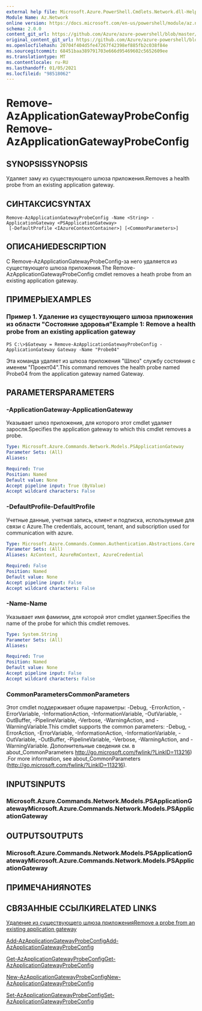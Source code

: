 ```yaml
---
external help file: Microsoft.Azure.PowerShell.Cmdlets.Network.dll-Help.xml
Module Name: Az.Network
online version: https://docs.microsoft.com/en-us/powershell/module/az.network/remove-azapplicationgatewayprobeconfig
schema: 2.0.0
content_git_url: https://github.com/Azure/azure-powershell/blob/master/src/Network/Network/help/Remove-AzApplicationGatewayProbeConfig.md
original_content_git_url: https://github.com/Azure/azure-powershell/blob/master/src/Network/Network/help/Remove-AzApplicationGatewayProbeConfig.md
ms.openlocfilehash: 20704f404d5fe47267f42398ef885fb2c038f84e
ms.sourcegitcommit: 68451baa389791703e666d95469602c5652609ee
ms.translationtype: MT
ms.contentlocale: ru-RU
ms.lasthandoff: 01/05/2021
ms.locfileid: "98518062"
---
```

# <span data-ttu-id="6d9ee-101">Remove-AzApplicationGatewayProbeConfig</span><span class="sxs-lookup"><span data-stu-id="6d9ee-101">Remove-AzApplicationGatewayProbeConfig</span></span>

## <span data-ttu-id="6d9ee-102">SYNOPSIS</span><span class="sxs-lookup"><span data-stu-id="6d9ee-102">SYNOPSIS</span></span>
<span data-ttu-id="6d9ee-103">Удаляет заму из существующего шлюза приложения.</span><span class="sxs-lookup"><span data-stu-id="6d9ee-103">Removes a health probe from an existing application gateway.</span></span>

## <span data-ttu-id="6d9ee-104">СИНТАКСИС</span><span class="sxs-lookup"><span data-stu-id="6d9ee-104">SYNTAX</span></span>

```
Remove-AzApplicationGatewayProbeConfig -Name <String> -ApplicationGateway <PSApplicationGateway>
 [-DefaultProfile <IAzureContextContainer>] [<CommonParameters>]
```

## <span data-ttu-id="6d9ee-105">ОПИСАНИЕ</span><span class="sxs-lookup"><span data-stu-id="6d9ee-105">DESCRIPTION</span></span>
<span data-ttu-id="6d9ee-106">С Remove-AzApplicationGatewayProbeConfig-за него удаляется из существующего шлюза приложения.</span><span class="sxs-lookup"><span data-stu-id="6d9ee-106">The Remove-AzApplicationGatewayProbeConfig cmdlet removes a heath probe from an existing application gateway.</span></span>

## <span data-ttu-id="6d9ee-107">ПРИМЕРЫ</span><span class="sxs-lookup"><span data-stu-id="6d9ee-107">EXAMPLES</span></span>

### <span data-ttu-id="6d9ee-108">Пример 1. Удаление из существующего шлюза приложения из области "Состояние здоровья"</span><span class="sxs-lookup"><span data-stu-id="6d9ee-108">Example 1: Remove a health probe from an existing application gateway</span></span>
```
PS C:\>$Gateway = Remove-AzApplicationGatewayProbeConfig -ApplicationGateway Gateway -Name "Probe04"
```

<span data-ttu-id="6d9ee-109">Эта команда удаляет из шлюза приложения "Шлюз" службу состояния с именем "Проект04".</span><span class="sxs-lookup"><span data-stu-id="6d9ee-109">This command removes the health probe named Probe04 from the application gateway named Gateway.</span></span>

## <span data-ttu-id="6d9ee-110">PARAMETERS</span><span class="sxs-lookup"><span data-stu-id="6d9ee-110">PARAMETERS</span></span>

### <span data-ttu-id="6d9ee-111">-ApplicationGateway</span><span class="sxs-lookup"><span data-stu-id="6d9ee-111">-ApplicationGateway</span></span>
<span data-ttu-id="6d9ee-112">Указывает шлюз приложения, для которого этот cmdlet удаляет заросля.</span><span class="sxs-lookup"><span data-stu-id="6d9ee-112">Specifies the application gateway to which this cmdlet removes a probe.</span></span>

```yaml
Type: Microsoft.Azure.Commands.Network.Models.PSApplicationGateway
Parameter Sets: (All)
Aliases:

Required: True
Position: Named
Default value: None
Accept pipeline input: True (ByValue)
Accept wildcard characters: False
```

### <span data-ttu-id="6d9ee-113">-DefaultProfile</span><span class="sxs-lookup"><span data-stu-id="6d9ee-113">-DefaultProfile</span></span>
<span data-ttu-id="6d9ee-114">Учетные данные, учетная запись, клиент и подписка, используемые для связи с Azure.</span><span class="sxs-lookup"><span data-stu-id="6d9ee-114">The credentials, account, tenant, and subscription used for communication with azure.</span></span>

```yaml
Type: Microsoft.Azure.Commands.Common.Authentication.Abstractions.Core.IAzureContextContainer
Parameter Sets: (All)
Aliases: AzContext, AzureRmContext, AzureCredential

Required: False
Position: Named
Default value: None
Accept pipeline input: False
Accept wildcard characters: False
```

### <span data-ttu-id="6d9ee-115">-Name</span><span class="sxs-lookup"><span data-stu-id="6d9ee-115">-Name</span></span>
<span data-ttu-id="6d9ee-116">Указывает имя фамилии, для которой этот cmdlet удаляет.</span><span class="sxs-lookup"><span data-stu-id="6d9ee-116">Specifies the name of the probe for which this cmdlet removes.</span></span>

```yaml
Type: System.String
Parameter Sets: (All)
Aliases:

Required: True
Position: Named
Default value: None
Accept pipeline input: False
Accept wildcard characters: False
```

### <span data-ttu-id="6d9ee-117">CommonParameters</span><span class="sxs-lookup"><span data-stu-id="6d9ee-117">CommonParameters</span></span>
<span data-ttu-id="6d9ee-118">Этот cmdlet поддерживает общие параметры: -Debug, -ErrorAction, -ErrorVariable, -InformationAction, -InformationVariable, -OutVariable, -OutBuffer, -PipelineVariable, -Verbose, -WarningAction, and -WarningVariable.</span><span class="sxs-lookup"><span data-stu-id="6d9ee-118">This cmdlet supports the common parameters: -Debug, -ErrorAction, -ErrorVariable, -InformationAction, -InformationVariable, -OutVariable, -OutBuffer, -PipelineVariable, -Verbose, -WarningAction, and -WarningVariable.</span></span> <span data-ttu-id="6d9ee-119">Дополнительные сведения см. в about_CommonParameters http://go.microsoft.com/fwlink/?LinkID=113216) .</span><span class="sxs-lookup"><span data-stu-id="6d9ee-119">For more information, see about_CommonParameters (http://go.microsoft.com/fwlink/?LinkID=113216).</span></span>

## <span data-ttu-id="6d9ee-120">INPUTS</span><span class="sxs-lookup"><span data-stu-id="6d9ee-120">INPUTS</span></span>

### <span data-ttu-id="6d9ee-121">Microsoft.Azure.Commands.Network.Models.PSApplicationGateway</span><span class="sxs-lookup"><span data-stu-id="6d9ee-121">Microsoft.Azure.Commands.Network.Models.PSApplicationGateway</span></span>

## <span data-ttu-id="6d9ee-122">OUTPUTS</span><span class="sxs-lookup"><span data-stu-id="6d9ee-122">OUTPUTS</span></span>

### <span data-ttu-id="6d9ee-123">Microsoft.Azure.Commands.Network.Models.PSApplicationGateway</span><span class="sxs-lookup"><span data-stu-id="6d9ee-123">Microsoft.Azure.Commands.Network.Models.PSApplicationGateway</span></span>

## <span data-ttu-id="6d9ee-124">ПРИМЕЧАНИЯ</span><span class="sxs-lookup"><span data-stu-id="6d9ee-124">NOTES</span></span>

## <span data-ttu-id="6d9ee-125">СВЯЗАННЫЕ ССЫЛКИ</span><span class="sxs-lookup"><span data-stu-id="6d9ee-125">RELATED LINKS</span></span>

[<span data-ttu-id="6d9ee-126">Удаление из существующего шлюза приложения</span><span class="sxs-lookup"><span data-stu-id="6d9ee-126">Remove a probe from an existing application gateway</span></span>](https://azure.microsoft.com/en-us/documentation/articles/application-gateway-create-probe-ps/#remove-a-probe-from-an-existing-application-gateway)

[<span data-ttu-id="6d9ee-127">Add-AzApplicationGatewayProbeConfig</span><span class="sxs-lookup"><span data-stu-id="6d9ee-127">Add-AzApplicationGatewayProbeConfig</span></span>](./Add-AzApplicationGatewayProbeConfig.md)

[<span data-ttu-id="6d9ee-128">Get-AzApplicationGatewayProbeConfig</span><span class="sxs-lookup"><span data-stu-id="6d9ee-128">Get-AzApplicationGatewayProbeConfig</span></span>](./Get-AzApplicationGatewayProbeConfig.md)

[<span data-ttu-id="6d9ee-129">New-AzApplicationGatewayProbeConfig</span><span class="sxs-lookup"><span data-stu-id="6d9ee-129">New-AzApplicationGatewayProbeConfig</span></span>](./New-AzApplicationGatewayProbeConfig.md)

[<span data-ttu-id="6d9ee-130">Set-AzApplicationGatewayProbeConfig</span><span class="sxs-lookup"><span data-stu-id="6d9ee-130">Set-AzApplicationGatewayProbeConfig</span></span>](./Set-AzApplicationGatewayProbeConfig.md)

